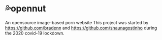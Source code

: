 # 💦opennut
An opensource image-based porn website
This project was started by https://github.com/bradenn and https://github.com/shaunagostinho during the 2020 covid-19 lockdown.
